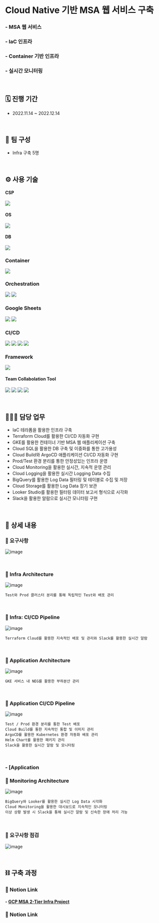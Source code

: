 # Cloud Native 기반 MSA 웹 서비스 구축
### - MSA 웹 서비스
### - IaC 인프라
### - Container 기반 인프라
### - 실시간 모니터링

</br>

## 🗓️ 진행 기간
- 2022.11.14 ~ 2022.12.14

</br>

## 👥 팀 구성
- Infra 구축 5명

</br>

## ⚙️ 사용 기술
#### CSP
<img src="https://img.shields.io/badge/Google GCP-4285F4?style=for-the-badge&logo=Google Cloud&logoColor=white"> <!--gcp-->

#### OS
<img src="https://img.shields.io/badge/Google Container_Optimzed OS-4285F4?style=for-the-badge&logo=Google Cloud&logoColor=white"> <!--gcp-->

#### DB
<img src="https://img.shields.io/badge/mysql 5.7-4479A1?style=for-the-badge&logo=mysql&logoColor=white">  <!--mysql-->

### Container
<img src="https://img.shields.io/badge/Docker-2496ED?style=for-the-badge&logo=Docker&logoColor=white">  <!--Docker-->

### Orchestration
<img src="https://img.shields.io/badge/Kubernetes-326CE5?style=for-the-badge&logo=Kubernetes&logoColor=white">  <!--k8s-->
<img src="https://img.shields.io/badge/GCP GKE-4285F4?style=for-the-badge&logo=Google Cloud&logoColor=white"> <!--gcp gke-->

### Google Sheets
<img src="https://img.shields.io/badge/Google Sheets-34A853?style=for-the-badge&logo=Google Sheets&logoColor=white"> <!--gcp-->
<img src="https://img.shields.io/badge/Looker Studio-276DC3?style=for-the-badge&logo=Looker&logoColor=white"> <!--Looker-->

### CI/CD
<img src="https://img.shields.io/badge/Jenkins-D24939?style=for-the-badge&logo=Jenkins&logoColor=white">  <!--jenkins-->
<img src="https://img.shields.io/badge/ArgoCD-EF7B4D?style=for-the-badge&logo=Argo&logoColor=white">  <!--argocd-->
<img src="https://img.shields.io/badge/GCP Cloud Build-4285F4?style=for-the-badge&logo=Google Cloud&logoColor=white"> <!--gcp-->
<img src="https://img.shields.io/badge/Terraform Cloud-7B42BC?style=for-the-badge&logo=Terraform&logoColor=white">  <!--terraform cloud-->

### Framework
<img src="https://img.shields.io/badge/Spring-6DB33F?style=for-the-badge&logo=Spring&logoColor=white">  <!--spring-->

#### Team Collabolation Tool
<img src="https://img.shields.io/badge/Notion-000000?style=for-the-badge&logo=Notion&logoColor=white"> <!--Notion-->
<img src="https://img.shields.io/badge/Drawio-000000?style=for-the-badge&logo=Drawio&logoColor=white"> <!--Draw.io-->
<img src="https://img.shields.io/badge/Git-F05032?style=for-the-badge&logo=Git&logoColor=white"> <!--Git-->
<img src="https://img.shields.io/badge/Github-181717?style=for-the-badge&logo=Github&logoColor=white"> <!--Github-->

</br>

## 🙋🏻‍♂️ 담당 업무
- IaC 테라폼을 활용한 인프라 구축
- Terraform Cloud를 활용한 CI/CD 자동화 구현
- GKE를 활용한 컨테이너 기반 MSA 웹 애플리케이션 구축
- Cloud SQL을 활용한 DB 구축 및 이중화를 통한 고가용성
- Cloud Build와 ArgoCD 애플리케이션 CI/CD 자동화 구현
- Prod/Test 환경 분리를 통한 안정성있는 인프라 운영
- Cloud Monitoring을 활용한 실시간, 지속적 운영 관리
- Cloud Logging을 활용한 실시간 Logging Data 수집
- BigQuery를 활용한 Log Data 필터링 및 테이블로 수집 및 저장
- Cloud Storage를 활용한 Log Data 장기 보관
- Looker Studio를 활용한 필터링 데이터 보고서 형식으로 시각화
- Slack을 활용한 알람으로 실시간 모니터링 구현

</br>

## 📝 상세 내용 
### 📌 요구사항
![image](https://user-images.githubusercontent.com/117608997/215614932-1878e660-6ed9-4a0c-977d-2901db4d69db.png)

</br>

### 📌 Infra Architecture
![image](https://user-images.githubusercontent.com/117608997/215613643-a70f292a-709f-4921-8c56-fd79fa123bcb.png)
```
Test와 Prod 클러스터 분리를 통해 독립적인 Test와 배포 관리
```

</br>

### 📌 Infra: CI/CD Pipeline
![image](https://user-images.githubusercontent.com/117608997/215613710-4a9fc5eb-f6f1-4798-8dcc-1abe2329eb7e.png)
```
Terraform Cloud를 활용한 지속적인 배포 및 관리와 Slack를 활용한 실시간 알람
```

</br>

### 📌 Application Architecture
![image](https://user-images.githubusercontent.com/117608997/215613800-392e892b-6460-41c0-9152-9e98d7ced08d.png)
```
GKE 서비스 내 NEG를 활용한 부하분산 관리
```

</br>

### 📌 Application CI/CD Pipeline
![image](https://user-images.githubusercontent.com/117608997/215613946-cdbd189d-b6bb-4744-b58b-9bd3092d3087.png)
```
Test / Prod 환경 분리를 통한 Test 배포 
Cloud Build를 통한 지속적인 통합 및 이미지 관리
ArgoCD를 활용한 Kubernetes 환경 자동화 배포 관리
Helm Chart를 활용한 패키지 관리
Slack을 활용한 실시간 알람 및 모니터링
```
</br>

### - [Application

### 📌 Monitoring Architecture
![image](https://user-images.githubusercontent.com/117608997/215615830-834c28c6-3a3d-4647-9089-542c1311a417.png)
```
BigQuery와 Looker를 활용한 실시간 Log Data 시각화
Cloud Monitoring을 활용한 대시보드로 지속적인 모니터링
이상 상황 발생 시 Slack을 통해 실시간 알람 및 신속한 장애 처리 가능
```

</br>

### 📌 요구사항 점검
![image](https://user-images.githubusercontent.com/117608997/215615904-ad6cbd7f-4a3e-40d8-9aed-4bd1cf5ee736.png)

</br>

## ⛓️ 구축 과정
### 🔗 Notion Link
#### - [GCP MSA 2-Tier Infra Project](https://glen-party-257.notion.site/GCP-MSA-2-Tier-Project-7e1542b3b8e44bd0b3583f87f86802af)

### 🔗 Notion Link

</br>
